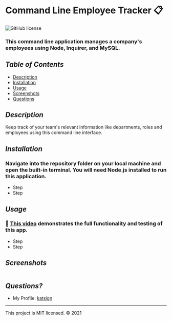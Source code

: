 # Command Line Employee Tracker :clipboard:
![GitHub license](https://img.shields.io/badge/License-MIT-orange)

### This command line application manages a company's employees using Node, Inquirer, and MySQL.

## *Table of Contents*

- [Description](#description)
- [Installation](#installation)
- [Usage](#usage)
- [Screenshots](#screenshots)
- [Questions](#questions)

## *Description*
Keep track of your team's relevant information like departments, roles and employees using this command line interface.

## *Installation*
### Navigate into the repository folder on your local machine and open the built-in terminal. You will need Node.js installed to run this application.
- Step
- Step

## *Usage*
### :movie_camera: [This video](path) demonstrates the full functionality and testing of this app.
- Step
- Step

## *Screenshots*
![]()

## *Questions?*
- My Profile: [katsign](https://github.com/katsign)

---
This project is MIT licensed. &copy; 2021
